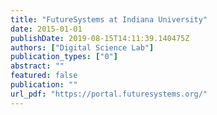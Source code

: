 ```yaml
---
title: "FutureSystems at Indiana University"
date: 2015-01-01
publishDate: 2019-08-15T14:11:39.140475Z
authors: ["Digital Science Lab"]
publication_types: ["0"]
abstract: ""
featured: false
publication: ""
url_pdf: "https://portal.futuresystems.org/"
---
```


